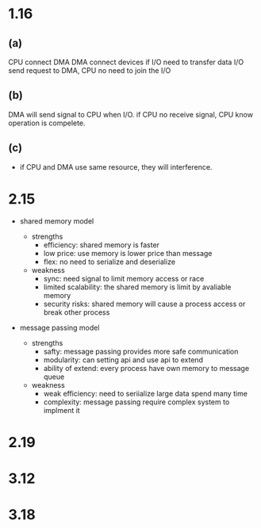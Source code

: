 # 1.16

## (a)
CPU connect DMA
DMA connect devices
if I/O need to transfer data
I/O send request to DMA, CPU no need to join the I/O

## (b)
DMA will send signal to CPU when I/O.
if CPU no receive signal, CPU know operation is compelete.

## (c)
- if CPU and DMA use same resource, they will interference.

# 2.15
- shared memory model
    - strengths
        - efficiency: shared memory is faster
        - low price: use memory is lower price than message
        - flex: no need to serialize and deserialize
    - weakness
        - sync: need signal to limit memory access or race 
        - limited scalability: the shared memory is limit by avaliable memory 
        - security risks: shared memory will cause a process access or break other process

- message passing model
    - strengths
        - safty: message passing provides more safe communication
        - modularity: can setting api and use api to extend
        - ability of extend:  every process have own memory to message queue
    - weakness
        - weak efficiency: need to seriialize large data spend many time
        - complexity: message passing require complex system to implment it 
# 2.19
# 3.12
# 3.18